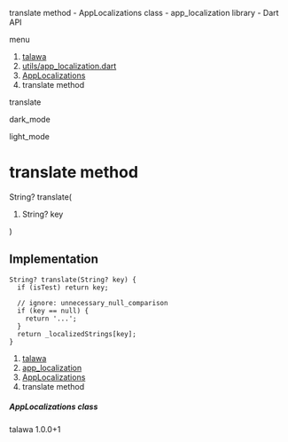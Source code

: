 




translate method - AppLocalizations class - app\_localization library - Dart API







menu

1. [talawa](../../index.html)
2. [utils/app\_localization.dart](../../utils_app_localization/utils_app_localization-library.html)
3. [AppLocalizations](../../utils_app_localization/AppLocalizations-class.html)
4. translate method

translate


dark\_mode

light\_mode




# translate method


String?
translate(

1. String? key

)

## Implementation

```
String? translate(String? key) {
  if (isTest) return key;

  // ignore: unnecessary_null_comparison
  if (key == null) {
    return '...';
  }
  return _localizedStrings[key];
}
```

 


1. [talawa](../../index.html)
2. [app\_localization](../../utils_app_localization/utils_app_localization-library.html)
3. [AppLocalizations](../../utils_app_localization/AppLocalizations-class.html)
4. translate method

##### AppLocalizations class





talawa
1.0.0+1






